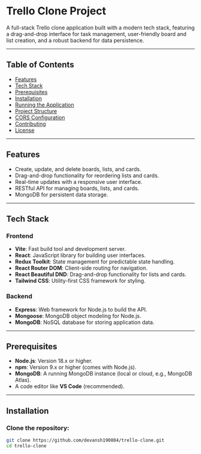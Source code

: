 # Trello Clone Project

A full-stack Trello clone application built with a modern tech stack, featuring a drag-and-drop interface for task management, user-friendly board and list creation, and a robust backend for data persistence.

---

## Table of Contents

- [Features](#features)
- [Tech Stack](#tech-stack)
- [Prerequisites](#prerequisites)
- [Installation](#installation)
- [Running the Application](#running-the-application)
- [Project Structure](#project-structure)
- [CORS Configuration](#cors-configuration)
- [Contributing](#contributing)
- [License](#license)

---

## Features

- Create, update, and delete boards, lists, and cards.
- Drag-and-drop functionality for reordering lists and cards.
- Real-time updates with a responsive user interface.
- RESTful API for managing boards, lists, and cards.
- MongoDB for persistent data storage.

---

## Tech Stack

### Frontend

- **Vite**: Fast build tool and development server.
- **React**: JavaScript library for building user interfaces.
- **Redux Toolkit**: State management for predictable state handling.
- **React Router DOM**: Client-side routing for navigation.
- **React Beautiful DND**: Drag-and-drop functionality for lists and cards.
- **Tailwind CSS**: Utility-first CSS framework for styling.

### Backend

- **Express**: Web framework for Node.js to build the API.
- **Mongoose**: MongoDB object modeling for Node.js.
- **MongoDB**: NoSQL database for storing application data.

---

## Prerequisites

- **Node.js**: Version 18.x or higher.
- **npm**: Version 9.x or higher (comes with Node.js).
- **MongoDB**: A running MongoDB instance (local or cloud, e.g., MongoDB Atlas).
- A code editor like **VS Code** (recommended).

---

## Installation

### Clone the repository:

```bash
git clone https://github.com/devansh190804/trello-clone.git
cd trello-clone